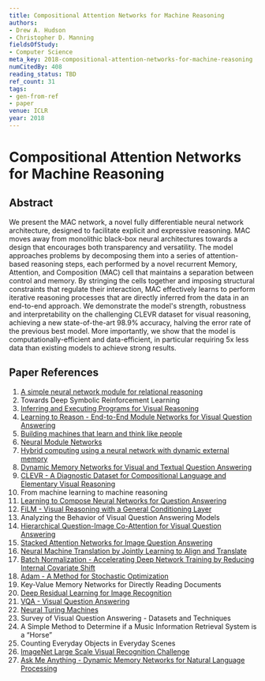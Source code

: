 ```yaml
---
title: Compositional Attention Networks for Machine Reasoning
authors:
- Drew A. Hudson
- Christopher D. Manning
fieldsOfStudy:
- Computer Science
meta_key: 2018-compositional-attention-networks-for-machine-reasoning
numCitedBy: 408
reading_status: TBD
ref_count: 31
tags:
- gen-from-ref
- paper
venue: ICLR
year: 2018
---
```


# Compositional Attention Networks for Machine Reasoning

## Abstract

We present the MAC network, a novel fully differentiable neural network architecture, designed to facilitate explicit and expressive reasoning. MAC moves away from monolithic black-box neural architectures towards a design that encourages both transparency and versatility. The model approaches problems by decomposing them into a series of attention-based reasoning steps, each performed by a novel recurrent Memory, Attention, and Composition (MAC) cell that maintains a separation between control and memory. By stringing the cells together and imposing structural constraints that regulate their interaction, MAC effectively learns to perform iterative reasoning processes that are directly inferred from the data in an end-to-end approach. We demonstrate the model's strength, robustness and interpretability on the challenging CLEVR dataset for visual reasoning, achieving a new state-of-the-art 98.9% accuracy, halving the error rate of the previous best model. More importantly, we show that the model is computationally-efficient and data-efficient, in particular requiring 5x less data than existing models to achieve strong results.

## Paper References

1. [A simple neural network module for relational reasoning](2017-a-simple-neural-network-module-for-relational-reasoning)
2. Towards Deep Symbolic Reinforcement Learning
3. [Inferring and Executing Programs for Visual Reasoning](2017-inferring-and-executing-programs-for-visual-reasoning)
4. [Learning to Reason - End-to-End Module Networks for Visual Question Answering](2017-learning-to-reason-end-to-end-module-networks-for-visual-question-answering)
5. [Building machines that learn and think like people](2016-building-machines-that-learn-and-think-like-people)
6. [Neural Module Networks](2016-neural-module-networks)
7. [Hybrid computing using a neural network with dynamic external memory](2016-hybrid-computing-using-a-neural-network-with-dynamic-external-memory)
8. [Dynamic Memory Networks for Visual and Textual Question Answering](2016-dynamic-memory-networks-for-visual-and-textual-question-answering)
9. [CLEVR - A Diagnostic Dataset for Compositional Language and Elementary Visual Reasoning](2017-clevr-a-diagnostic-dataset-for-compositional-language-and-elementary-visual-reasoning)
10. From machine learning to machine reasoning
11. [Learning to Compose Neural Networks for Question Answering](2016-learning-to-compose-neural-networks-for-question-answering)
12. [FiLM - Visual Reasoning with a General Conditioning Layer](2018-film-visual-reasoning-with-a-general-conditioning-layer)
13. Analyzing the Behavior of Visual Question Answering Models
14. [Hierarchical Question-Image Co-Attention for Visual Question Answering](2016-hierarchical-question-image-co-attention-for-visual-question-answering)
15. [Stacked Attention Networks for Image Question Answering](2016-stacked-attention-networks-for-image-question-answering)
16. [Neural Machine Translation by Jointly Learning to Align and Translate](2015-neural-machine-translation-by-jointly-learning-to-align-and-translate)
17. [Batch Normalization - Accelerating Deep Network Training by Reducing Internal Covariate Shift](2015-batch-normalization-accelerating-deep-network-training-by-reducing-internal-covariate-shift)
18. [Adam - A Method for Stochastic Optimization](2015-adam-a-method-for-stochastic-optimization)
19. Key-Value Memory Networks for Directly Reading Documents
20. [Deep Residual Learning for Image Recognition](2016-deep-residual-learning-for-image-recognition)
21. [VQA - Visual Question Answering](2015-vqa-visual-question-answering)
22. [Neural Turing Machines](2014-neural-turing-machines)
23. Survey of Visual Question Answering - Datasets and Techniques
24. A Simple Method to Determine if a Music Information Retrieval System is a “Horse”
25. Counting Everyday Objects in Everyday Scenes
26. [ImageNet Large Scale Visual Recognition Challenge](2015-imagenet-large-scale-visual-recognition-challenge)
27. [Ask Me Anything - Dynamic Memory Networks for Natural Language Processing](2016-ask-me-anything-dynamic-memory-networks-for-natural-language-processing)
